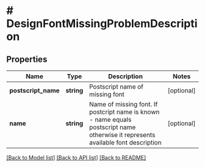 # # DesignFontMissingProblemDescription

## Properties

Name | Type | Description | Notes
------------ | ------------- | ------------- | -------------
**postscript_name** | **string** | Postscript name of missing font | [optional]
**name** | **string** | Name of missing font. If postcript name is known - name equals postscript name otherwise it represents available font description | [optional]

[[Back to Model list]](../../README.md#models) [[Back to API list]](../../README.md#endpoints) [[Back to README]](../../README.md)
